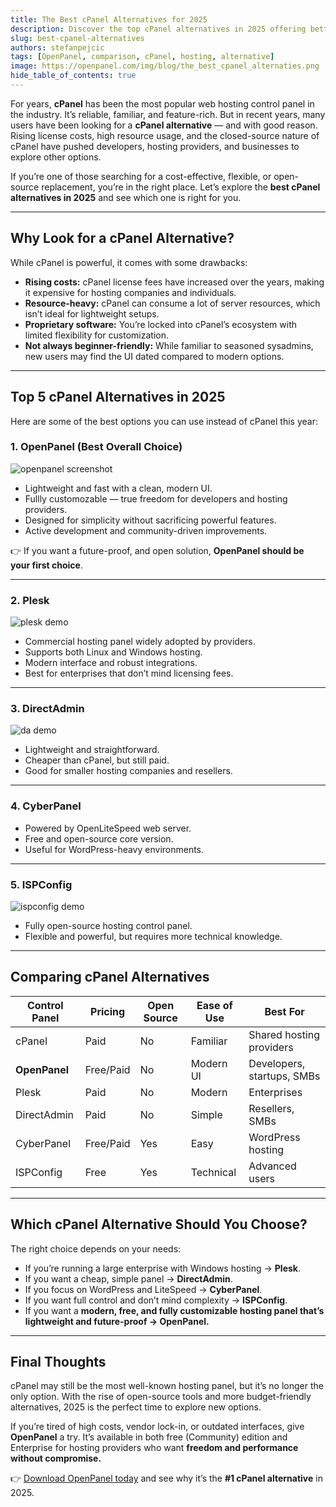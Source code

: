 ```yaml
---
title: The Best cPanel Alternatives for 2025
description: Discover the top cPanel alternatives in 2025 offering better performance, affordability, and features for seamless web hosting management.
slug: best-cpanel-alternatives
authors: stefanpejcic
tags: [OpenPanel, comparison, cPanel, hosting, alternative]
image: https://openpanel.com/img/blog/the_best_cpanel_alternaties.png
hide_table_of_contents: true
---
```


For years, **cPanel** has been the most popular web hosting control panel in the industry. It’s reliable, familiar, and feature-rich. But in recent years, many users have been looking for a **cPanel alternative** — and with good reason. Rising license costs, high resource usage, and the closed-source nature of cPanel have pushed developers, hosting providers, and businesses to explore other options.

If you’re one of those searching for a cost-effective, flexible, or open-source replacement, you’re in the right place. Let’s explore the **best cPanel alternatives in 2025** and see which one is right for you.

---

## Why Look for a cPanel Alternative?

While cPanel is powerful, it comes with some drawbacks:

* **Rising costs:** cPanel license fees have increased over the years, making it expensive for hosting companies and individuals.
* **Resource-heavy:** cPanel can consume a lot of server resources, which isn’t ideal for lightweight setups.
* **Proprietary software:** You’re locked into cPanel’s ecosystem with limited flexibility for customization.
* **Not always beginner-friendly:** While familiar to seasoned sysadmins, new users may find the UI dated compared to modern options.

---

## Top 5 cPanel Alternatives in 2025

Here are some of the best options you can use instead of cPanel this year:

### 1. **OpenPanel (Best Overall Choice)**

![openpanel screenshot](https://i.postimg.cc/ZJtHVSW-v/slika.png)

* Lightweight and fast with a clean, modern UI.
* Fullly customozable — true freedom for developers and hosting providers.
* Designed for simplicity without sacrificing powerful features.
* Active development and community-driven improvements.

👉 If you want a future-proof, and open solution, **OpenPanel should be your first choice**.

---

### 2. **Plesk**

![plesk demo](https://i.postimg.cc/ZZWLmR3y/slika.png)

* Commercial hosting panel widely adopted by providers.
* Supports both Linux and Windows hosting.
* Modern interface and robust integrations.
* Best for enterprises that don’t mind licensing fees.

---

### 3. **DirectAdmin**

![da demo](https://i.postimg.cc/m45QmsqZ/slika.png)

* Lightweight and straightforward.
* Cheaper than cPanel, but still paid.
* Good for smaller hosting companies and resellers.

---

### 4. **CyberPanel**

* Powered by OpenLiteSpeed web server.
* Free and open-source core version.
* Useful for WordPress-heavy environments.

---

### 5. **ISPConfig**

![ispconfig demo](https://i.postimg.cc/F92HJDWv/slika.png)

* Fully open-source hosting control panel.
* Flexible and powerful, but requires more technical knowledge.

---

## Comparing cPanel Alternatives

| Control Panel | Pricing   | Open Source | Ease of Use | Best For                   |
| ------------- | --------- | ----------- | ----------- | -------------------------- |
| cPanel        | Paid      | No          | Familiar    | Shared hosting providers   |
| **OpenPanel** | Free/Paid | No          | Modern UI   | Developers, startups, SMBs |
| Plesk         | Paid      | No          | Modern      | Enterprises                |
| DirectAdmin   | Paid      | No          | Simple      | Resellers, SMBs            |
| CyberPanel    | Free/Paid | Yes         | Easy        | WordPress hosting          |
| ISPConfig     | Free      | Yes         | Technical   | Advanced users             |

---

## Which cPanel Alternative Should You Choose?

The right choice depends on your needs:

* If you’re running a large enterprise with Windows hosting → **Plesk**.
* If you want a cheap, simple panel → **DirectAdmin**.
* If you focus on WordPress and LiteSpeed → **CyberPanel**.
* If you want full control and don’t mind complexity → **ISPConfig**.
* If you want a **modern, free, and fully customizable hosting panel that’s lightweight and future-proof → OpenPanel.**

---

## Final Thoughts

cPanel may still be the most well-known hosting panel, but it’s no longer the only option. With the rise of open-source tools and more budget-friendly alternatives, 2025 is the perfect time to explore new options.

If you’re tired of high costs, vendor lock-in, or outdated interfaces, give **OpenPanel** a try. It’s available in both free (Community) edition and Enterprise for hosting providers who want **freedom and performance without compromise.**

👉 [Download OpenPanel today](https://openpanel.com) and see why it’s the **#1 cPanel alternative** in 2025.
